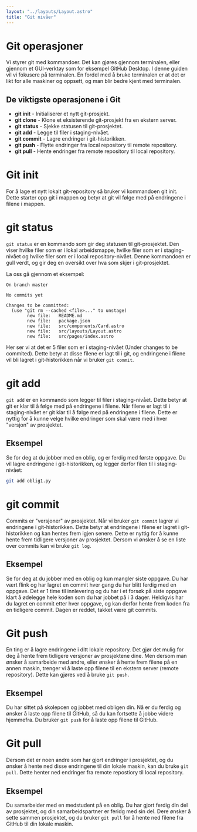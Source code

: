 ```yaml
---
layout: "../layouts/Layout.astro"
title: "Git nivåer"
---
```


# Git operasjoner

Vi styrer git med kommandoer. Det kan gjøres gjennom terminalen, eller gjennom et GUI-verktøy som for eksempel GitHub Desktop. I denne guiden vil vi fokusere på terminalen. En fordel med å bruke terminalen er at det er likt for alle maskiner og oppsett, og man blir bedre kjent med terminalen.

## De viktigste operasjonene i Git

- **git init** - Initialiserer et nytt git-prosjekt.
- **git clone** - Klone et eksisterende git-prosjekt fra en ekstern server.
- **git status** - Sjekke statusen til git-prosjektet.
- **git add** - Legge til filer i staging-nivået.
- **git commit** - Lagre endringer i git-historikken.
- **git push** - Flytte endringer fra local repository til remote repository.
- **git pull** - Hente endringer fra remote repository til local repository.

# Git init

For å lage et nytt lokalt git-repository så bruker vi kommandoen git init. Dette starter opp git i mappen og betyr at git vil følge med på endringene i filene i mappen.

# git status

`git status` er en kommando som gir deg statusen til git-prosjektet. Den viser hvilke filer som er i lokal arbeidsmappe, hvilke filer som er i staging-nivået og hvilke filer som er i local repository-nivået. Denne kommandoen er gull verdt, og gir deg en oversikt over hva som skjer i git-prosjektet.

La oss gå gjennom et eksempel:

```
On branch master

No commits yet

Changes to be committed:
  (use "git rm --cached <file>..." to unstage)
        new file:   README.md
        new file:   package.json
        new file:   src/components/Card.astro
        new file:   src/layouts/Layout.astro
        new file:   src/pages/index.astro

```

Her ser vi at det er 5 filer som er i staging-nivået (Under changes to be commited). Dette betyr at disse filene er lagt til i git, og endringene i filene vil bli lagret i git-historikken når vi bruker `git commit`.

# git add

`git add` er en kommando som legger til filer i staging-nivået. Dette betyr at git er klar til å følge med på endringene i filene. Når filene er lagt til i staging-nivået er git klar til å følge med på endringene i filene. Dette er nyttig for å kunne velge hvilke endringer som skal være med i hver "versjon" av prosjektet.

## Eksempel

Se for deg at du jobber med en oblig, og er ferdig med første oppgave. Du vil lagre endringene i git-historikken, og legger derfor filen til i staging-nivået:

```bash
git add oblig1.py
```

# git commit

Commits er "versjoner" av prosjektet. Når vi bruker `git commit` lagrer vi endringene i git-historikken. Dette betyr at endringene i filene er lagret i git-historikken og kan hentes frem igjen senere. Dette er nyttig for å kunne hente frem tidligere versjoner av prosjektet. Dersom vi ønsker å se en liste over commits kan vi bruke `git log`.

## Eksempel

Se for deg at du jobber med en oblig og kun mangler siste oppgave. Du har vært flink og har lagret en commit hver gang du har blitt ferdig med en oppgave. Det er 1 time til innlevering og du har i et forsøk på siste oppgave klart å ødelegge hele koden som du har jobbet på i 3 dager. Heldigvis har du lagret en commit etter hver oppgave, og kan derfor hente frem koden fra en tidligere commit. Dagen er reddet, takket være git commits.

# Git push

En ting er å lagre endringene i ditt lokale repository. Det gjør det mulig for deg å hente frem tidligere versjoner av prosjektene dine. Men dersom man ønsker å samarbeide med andre, eller ønsker å hente frem filene på en annen maskin, trenger vi å laste opp filene til en ekstern server (remote repository). Dette kan gjøres ved å bruke `git push`.

## Eksempel

Du har sittet på skolepcen og jobbet med obligen din. Nå er du ferdig og ønsker å laste opp filene til GitHub, så du kan fortsette å jobbe videre hjemmefra. Du bruker `git push` for å laste opp filene til GitHub.

# Git pull

Dersom det er noen andre som har gjort endringer i prosjektet, og du ønsker å hente ned disse endringene til din lokale maskin, kan du bruke `git pull`. Dette henter ned endringer fra remote repostiory til local repository.

## Eksempel

Du samarbeider med en medstudent på en oblig. Du har gjort ferdig din del av prosjektet, og din samarbeidspartner er feridg med sin del. Dere ønsker å sette sammen prosjektet, og du bruker `git pull` for å hente ned filene fra GitHub til din lokale maskin.

